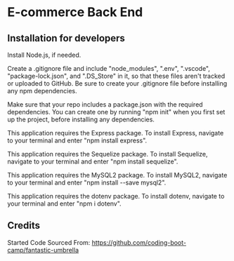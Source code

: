 # E-commerce Back End

## Installation for developers
Install Node.js, if needed.     

Create a .gitignore file and include "node_modules", ".env", ".vscode", "package-lock.json", and ".DS_Store" in it, so that these files aren't tracked or uploaded to GitHub. Be sure to create your .gitignore file before installing any npm dependencies.     

Make sure that your repo includes a package.json with the required dependencies. You can create one by running "npm init" when you first set up the project, before installing any dependencies.     

This application requires the Express package. To install Express, navigate to your terminal and enter "npm install express".  

This application requires the Sequelize package. To install Sequelize, navigate to your terminal and enter "npm install sequelize".  

This application requires the MySQL2 package. To install MySQL2, navigate to your terminal and enter "npm install --save mysql2".

This application requires the dotenv package. To install dotenv, navigate to your terminal and enter "npm i dotenv".


## Credits
Started Code Sourced From: https://github.com/coding-boot-camp/fantastic-umbrella